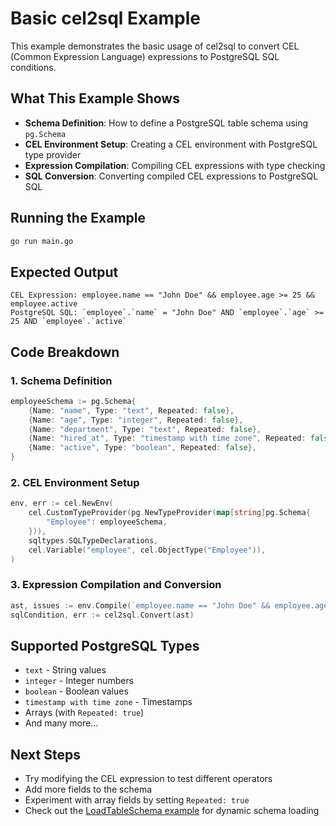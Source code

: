 # Basic cel2sql Example

This example demonstrates the basic usage of cel2sql to convert CEL (Common Expression Language) expressions to PostgreSQL SQL conditions.

## What This Example Shows

- **Schema Definition**: How to define a PostgreSQL table schema using `pg.Schema`
- **CEL Environment Setup**: Creating a CEL environment with PostgreSQL type provider
- **Expression Compilation**: Compiling CEL expressions with type checking
- **SQL Conversion**: Converting compiled CEL expressions to PostgreSQL SQL

## Running the Example

```bash
go run main.go
```

## Expected Output

```
CEL Expression: employee.name == "John Doe" && employee.age >= 25 && employee.active
PostgreSQL SQL: `employee`.`name` = "John Doe" AND `employee`.`age` >= 25 AND `employee`.`active`
```

## Code Breakdown

### 1. Schema Definition
```go
employeeSchema := pg.Schema{
    {Name: "name", Type: "text", Repeated: false},
    {Name: "age", Type: "integer", Repeated: false},
    {Name: "department", Type: "text", Repeated: false},
    {Name: "hired_at", Type: "timestamp with time zone", Repeated: false},
    {Name: "active", Type: "boolean", Repeated: false},
}
```

### 2. CEL Environment Setup
```go
env, err := cel.NewEnv(
    cel.CustomTypeProvider(pg.NewTypeProvider(map[string]pg.Schema{
        "Employee": employeeSchema,
    })),
    sqltypes.SQLTypeDeclarations,
    cel.Variable("employee", cel.ObjectType("Employee")),
)
```

### 3. Expression Compilation and Conversion
```go
ast, issues := env.Compile(`employee.name == "John Doe" && employee.age >= 25 && employee.active`)
sqlCondition, err := cel2sql.Convert(ast)
```

## Supported PostgreSQL Types

- `text` - String values
- `integer` - Integer numbers
- `boolean` - Boolean values
- `timestamp with time zone` - Timestamps
- Arrays (with `Repeated: true`)
- And many more...

## Next Steps

- Try modifying the CEL expression to test different operators
- Add more fields to the schema
- Experiment with array fields by setting `Repeated: true`
- Check out the [LoadTableSchema example](../load_table_schema/) for dynamic schema loading
